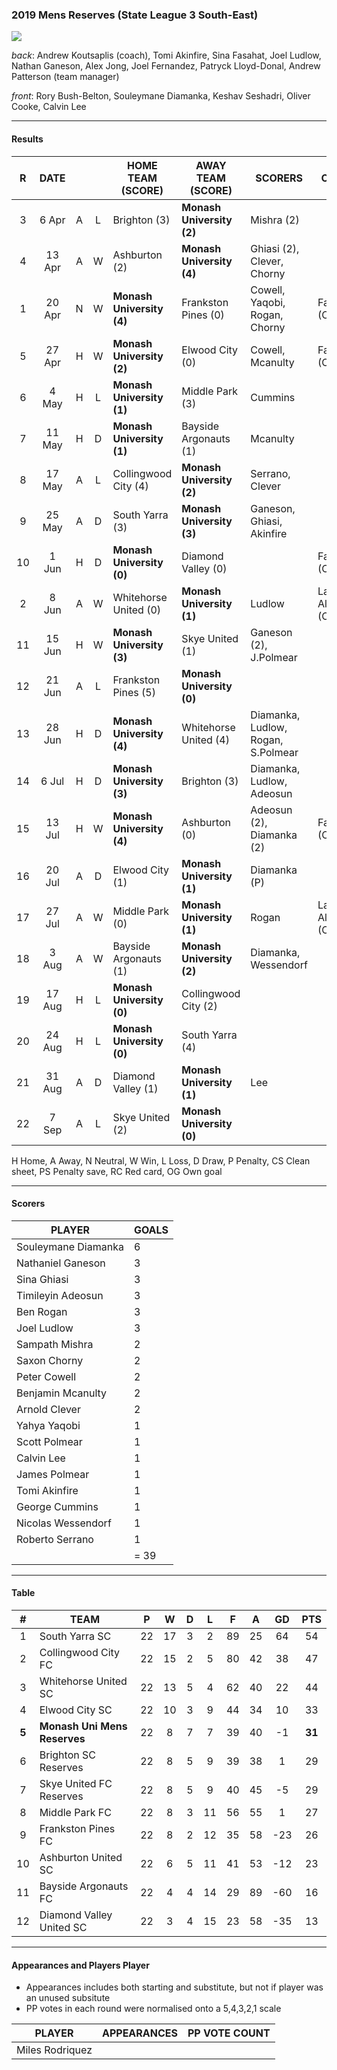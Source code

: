 ### 2019 Mens Reserves (State League 3 South-East)

![](https://photos.smugmug.com/photos/i-9tc8SgK/2/afadb699/L/i-9tc8SgK-L.jpg)

_back_: Andrew Koutsaplis (coach), Tomi Akinfire, Sina Fasahat, Joel Ludlow, Nathan Ganeson,
 Alex Jong, Joel Fernandez, Patryck Lloyd-Donal, Andrew Patterson (team manager)
 
_front_: Rory Bush-Belton, Souleymane Diamanka, Keshav Seshadri, Oliver Cooke, Calvin Lee

------------------------

#### Results 

| R   | DATE   |     |     | HOME TEAM (SCORE) | AWAY TEAM (SCORE) | SCORERS | OTHER |
|:---:|:------:|:---:|:---:| ---------------- | ------------------ | ------- | --- |
| 3   | 6 Apr  | A| L | Brighton (3)         | **Monash University (2)** | Mishra (2) |  |
| 4   | 13 Apr |A | W | Ashburton (2)          |  **Monash University (4)** | Ghiasi (2), Clever, Chorny |  |
| 1   | 20 Apr | N| W |**Monash University (4)** | Frankston Pines (0)  | Cowell, Yaqobi, Rogan, Chorny | Fasahat (CS)  |
| 5   | 27 Apr |H | W |**Monash University (2)**| Elwood City (0) | Cowell, Mcanulty | Fasahat (CS) |
| 6   | 4 May  | H| L |**Monash University (1)** | Middle Park (3) | Cummins |  |
| 7   | 11 May | H| D |**Monash University (1)** | Bayside Argonauts (1)  | Mcanulty |  |
| 8   | 17 May | A| L | Collingwood City (4)   | **Monash University (2)**  | Serrano, Clever |  |
| 9   | 25 May | A| D | South Yarra (3)        | **Monash University (3)** | Ganeson, Ghiasi, Akinfire |  |
| 10  | 1 Jun  | H| D |**Monash University (0)** | Diamond Valley (0) |  |  Fasahat (CS) |
| 2   | 8 Jun  | A| W |Whitehorse United (0) | **Monash University (1)** | Ludlow | Laguna-Alberdi (CS)  |
| 11  | 15 Jun | H| W | **Monash University (3)**  | Skye United (1)  | Ganeson (2), J.Polmear |  |
| 12  | 21 Jun | A| L |Frankston Pines (5) | **Monash University (0)**  |  |  |
| 13  | 28 Jun | H| D |**Monash University (4)**  | Whitehorse United (4) |  Diamanka, Ludlow, Rogan, S.Polmear |  |
| 14  | 6 Jul  | H| D |**Monash University (3)**  | Brighton (3)  | Diamanka, Ludlow, Adeosun |  |
| 15  | 13 Jul | H| W |**Monash University (4)**  | Ashburton (0)  |  Adeosun (2), Diamanka (2) | Fasahat (CS) |
| 16  | 20 Jul | A| D |Elwood City (1)       | **Monash University (1)**   | Diamanka (P) |  |
| 17  | 27 Jul | A| W |Middle Park (0)        |  **Monash University (1)** | Rogan | Laguna-Alberdi (CS)  |
| 18  | 3 Aug  | A| W |Bayside Argonauts (1)  | **Monash University (2)**  | Diamanka, Wessendorf |  |
| 19  | 17 Aug | H| L |**Monash University (0)**   | Collingwood City (2)  | |  |
| 20  | 24 Aug | H| L |**Monash University (0)**   | South Yarra (4) | |  |
| 21  | 31 Aug | A| D |Diamond Valley (1)       |  **Monash University (1)** | Lee |  |
| 22  | 7 Sep  | A| L |Skye United (2)          |  **Monash University (0)** | |  |

H Home, A Away, N Neutral, W Win, L Loss, D Draw, P Penalty, CS Clean sheet, PS Penalty save, RC Red card, OG Own goal 

------------------------

#### Scorers

| PLAYER                   | GOALS |
| ------------------------ | ---   |
| Souleymane Diamanka        |  6   |
| Nathaniel Ganeson        | 3    |
|  Sina Ghiasi       | 3    |
| Timileyin Adeosun        | 3    |
| Ben Rogan        | 3    |
| Joel Ludlow        |  3   |
| Sampath Mishra        | 2    |
| Saxon Chorny        | 2    |
| Peter Cowell        | 2    |
| Benjamin Mcanulty        | 2    |
| Arnold Clever        | 2    |
| Yahya Yaqobi        | 1    |
| Scott Polmear        | 1    |
| Calvin Lee        | 1    |
| James Polmear        | 1    |
| Tomi Akinfire        | 1    |
| George Cummins        | 1    |
| Nicolas Wessendorf        | 1    |
| Roberto Serrano                       | 1 |
|                          | = 39 |

------------------------

#### Table

| # | TEAM                     | P  | W  | D | L  | F  | A  | GD  | PTS |
|:---:|--------------------------|:---:|:---:|:---:|:---:|:----:|:----:|:-----:|:-----:|
| 1   | South Yarra SC           | 22 | 17 | 3 | 2  | 89 | 25 | 64  | 54  |
| 2   | Collingwood City FC      | 22 | 15 | 2 | 5  | 80 | 42 | 38  | 47  |
| 3   | Whitehorse United SC     | 22 | 13 | 5 | 4  | 62 | 40 | 22  | 44  |
| 4   | Elwood City SC           | 22 | 10 | 3 | 9  | 44 | 34 | 10  | 33  |
| **5**   | **Monash Uni Mens Reserves** | 22 | 8  | 7 | 7  | 39 | 40 | -1  | **31**  |
| 6   | Brighton SC Reserves     | 22 | 8  | 5 | 9  | 39 | 38 | 1   | 29  |
| 7   | Skye United FC Reserves  | 22 | 8  | 5 | 9  | 40 | 45 | -5  | 29  |
| 8   | Middle Park FC           | 22 | 8  | 3 | 11 | 56 | 55 | 1   | 27  |
| 9   | Frankston Pines FC       | 22 | 8  | 2 | 12 | 35 | 58 | -23 | 26  |
| 10  | Ashburton United SC      | 22 | 6  | 5 | 11 | 41 | 53 | -12 | 23  |
| 11  | Bayside Argonauts FC     | 22 | 4  | 4 | 14 | 29 | 89 | -60 | 16  |
| 12  | Diamond Valley United SC | 22 | 3  | 4 | 15 | 23 | 58 | -35 | 13  |

------------------------

#### Appearances and Players Player 

* Appearances includes both starting and substitute, but not if player was an unused subsitute
* PP votes in each round were normalised onto a 5,4,3,2,1 scale

| PLAYER                | APPEARANCES | PP VOTE COUNT |
| --------------------- |:-----------:|:-------------:|
| Miles Rodriquez       |             |               |
